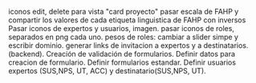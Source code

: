 iconos edit, delete para vista "card proyecto"
pasar escala de FAHP
y compartir los valores de cada etiqueta linguistica de FAHP con inversos
Pasar iconos de expertos y usuarios, imagen.
pasar iconos de roles, separados en png cada uno.
pesos de roles: cambiar a slider simpe y escribir dominio.
generar links de invitacion a expertos y a destinatarios. (backend).
Creación de validación de formularios.
Definir datos para creacion de formulario.
Definir formularios estandar.
Definir usuarios expertos (SUS,NPS, UT, ACC) y destinatario(SUS,NPS, UT).
